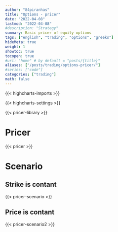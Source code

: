 ```yaml
---
author: "84piranhas"
title: "Options - pricer"
date: "2022-04-08"
lastmod: "2022-04-08"
#description: "Strategy"
summary: Basic pricer of equity options
tags: ["english", "trading", "options", "greeks"]
hideMeta: true
weight: 1
showtoc: true
tocopen: true
#url: "home" # by default = "posts/{title}"
aliases: ["/posts/trading/options-pricer/"]
#series: ["code"]
categories: ["trading"]
math: false
---
```


{{< highcharts-imports >}}

{{< highcharts-settings >}}

{{< pricer-library >}}

# Pricer

{{< pricer >}}

# Scenario

## Strike is contant

{{< pricer-scenario >}}

## Price is contant

{{< pricer-scenario2 >}}

